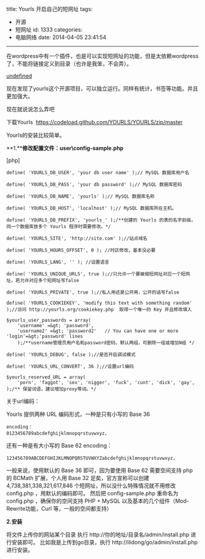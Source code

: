 title: Yourls 开启自己的短网址
tags:
  - 开源
  - 短网址
id: 1333
categories:
  - 电脑网络
date: 2014-04-05 23:41:54
---

在wordpress中有一个插件，也是可以实现短网址的功能，但是太依赖wordpress了，不能将链接定义到目录（也许是我笨，不会弄）。

[undefined](http://ilidong.com/wp-content/uploads/2014/04/yourls.png)

现在发现了yourls这个开源项目，可以独立运行。同样有统计，书签等功能。并且更加强大。

现在就说说怎么弄吧

下载Yourls  https://codeload.github.com/YOURLS/YOURLS/zip/master

Yourls的安装比较简单。

**1.****修改配置文件：user\config-sample.php**

[php]

	define( 'YOURLS_DB_USER', 'your db user name' );// MySQL 数据库用户名
	
	define( 'YOURLS_DB_PASS', 'your db password' );// MySQL 数据库密码
	
	define( 'YOURLS_DB_NAME', 'yourls' );// MySQL 数据库名称
	
	define( 'YOURLS_DB_HOST', 'localhost' );// MySQL 数据库所在主机。
	
	define( 'YOURLS_DB_PREFIX', 'yourls_' );/**创建的 Yourls 的表的名字前缀，同一个数据库放多个 Yourls 程序时需要修改。*/
	
	define( 'YOURLS_SITE', 'http://site.com' );//站点域名
	
	define( 'YOURLS_HOURS_OFFSET', 0 ); //时区修改，基本没必要
	
	define( 'YOURLS_LANG', '' ); //设置语言
	
	define( 'YOURLS_UNIQUE_URLS', true );//只允许一个要被缩短网址对应一个短网址，若允许对应多个短网址写false
	
	define( 'YOURLS_PRIVATE', true );//私人用还是公开用，公开的话写false
	
	define( 'YOURLS_COOKIEKEY', 'modify this text with something random' );//访问 http://yourls.org/cookiekey.php  取得一个唯一的 Key 并且修改填入
	
	$yourls_user_passwords = array(
		'username' =&gt; 'password',
		'username2' =&gt; 'password2'	// You can have one or more 'login'=&gt;'password' lines
		);/**username管理员用户名和password密码，默认两组，可删除一组或增加N组 */
	
	define( 'YOURLS_DEBUG', false );//是否开启调试模式
	
	define( 'YOURLS_URL_CONVERT', 36 );//设置url编码
	
	$yourls_reserved_URL = array(
		'porn', 'faggot', 'sex', 'nigger', 'fuck', 'cunt', 'dick', 'gay',
	);/** 保留词语，建议增加proxy等词。*/
	


关于url编码：

Yourls 提供两种 URL 编码形式，一种是只有小写的 Base 36 

	encoding：
	0123456789abcdefghijklmnopqrstuvwxyz，
	
还有一种是有大小写的 Base 62 encoding：

	123456789ABCDEFGHIJKLMNOPQRSTUVWXYZabcdefghijklmnopqrstuvwxyz，

一般来说，使用默认的 Base 36 即可，因为要使用 Base 62 需要空间支持 php 的 BCMath 扩展，个人用 Base 32 足矣，官方宣称可以创建4,738,381,338,321,617,846 个短网址，所以没什么特殊情况就不用修改 config.php ，用默认的编码即可。
然后把 config-sample.php 重命名为 config.php ，确保你的空间支持 PHP + MySQL 以及基本的几个组件（Mod-Rewrite功能，Curl 等，一般的空间都支持）

**2.安装**

将文件上传你的网站某个目录
执行 http://你的地址/目录名/admin/install.php 进行安装即可。
比如我是上传到go目录，执行 http://ilidong/go/admin/install.php 进行安装。